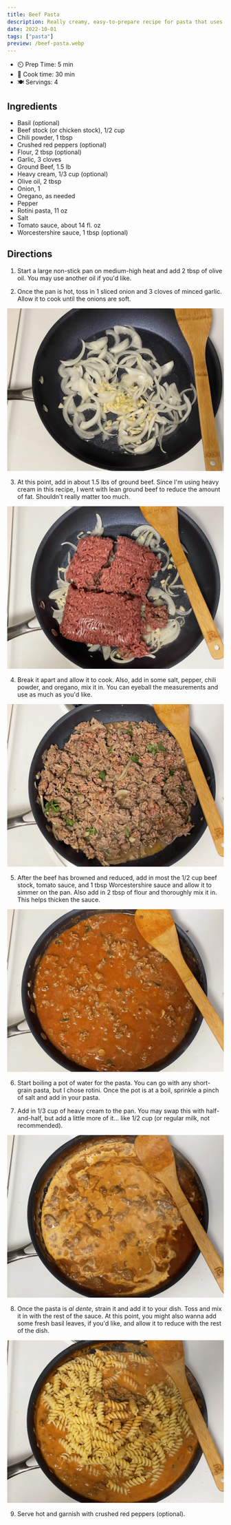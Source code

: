 ```yaml
---
title: Beef Pasta
description: Really creamy, easy-to-prepare recipe for pasta that uses ground beef.
date: 2022-10-01
tags: ["pasta"]
preview: /beef-pasta.webp
---
```


- ⏲️ Prep Time: 5 min
- 🍳 Cook time: 30 min
- 🍽️ Servings: 4

## Ingredients

- Basil (optional)
- Beef stock (or chicken stock), 1/2 cup
- Chili powder, 1 tbsp
- Crushed red peppers (optional)
- Flour, 2 tbsp (optional)
- Garlic, 3 cloves
- Ground Beef, 1.5 lb
- Heavy cream, 1/3 cup (optional)
- Olive oil, 2 tbsp
- Onion, 1
- Oregano, as needed
- Pepper
- Rotini pasta, 11 oz
- Salt
- Tomato sauce, about 14 fl. oz
- Worcestershire sauce, 1 tbsp (optional)

## Directions

1. Start a large non-stick pan on medium-high heat and add 2 tbsp of olive oil. You may use another oil if you'd like.

2. Once the pan is hot, toss in 1 sliced onion and 3 cloves of minced garlic. Allow it to cook until the onions are soft.

![Pan with onions and garlic](images/beef-pasta-1.webp)

3. At this point, add in about 1.5 lbs of ground beef. Since I'm using heavy cream in this recipe, I went with lean ground beef to reduce the amount of fat. Shouldn't really matter too much.

![Ground beef, just added](images/beef-pasta-2.webp)

4. Break it apart and allow it to cook. Also, add in some salt, pepper, chili powder, and oregano, mix it in. You can eyeball the measurements and use as much as you'd like.

![Ground beef with seasonings](images/beef-pasta-3.webp)

5. After the beef has browned and reduced, add in most the 1/2 cup beef stock, tomato sauce, and 1 tbsp Worcestershire sauce and allow it to simmer on the pan. Also add in 2 tbsp of flour and thoroughly mix it in. This helps thicken the sauce.

![Pasta sauce](images/beef-pasta-4.webp)

6. Start boiling a pot of water for the pasta. You can go with any short-grain pasta, but I chose rotini. Once the pot is at a boil, sprinkle a pinch of salt and add in your pasta.

7. Add in 1/3 cup of heavy cream to the pan. You may swap this with half-and-half, but add a little more of it... like 1/2 cup (or regular milk, not recommended).

![Pasta sauce with heavy cream](images/beef-pasta-5.webp)

8. Once the pasta is _al dente_, strain it and add it to your dish. Toss and mix it in with the rest of the sauce. At this point, you might also wanna add some fresh basil leaves, if you'd like, and allow it to reduce with the rest of the dish.

![Added in the pasta](images/beef-pasta-6.webp)

9. Serve hot and garnish with crushed red peppers (optional).
